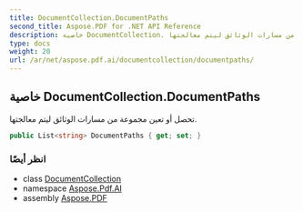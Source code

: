 ```yaml
---
title: DocumentCollection.DocumentPaths
second_title: Aspose.PDF for .NET API Reference
description: خاصية DocumentCollection. تحصل أو تعين مجموعة من مسارات الوثائق ليتم معالجتها
type: docs
weight: 20
url: /ar/net/aspose.pdf.ai/documentcollection/documentpaths/
---
```

## خاصية DocumentCollection.DocumentPaths

تحصل أو تعين مجموعة من مسارات الوثائق ليتم معالجتها.

```csharp
public List<string> DocumentPaths { get; set; }
```

### انظر أيضًا

* class [DocumentCollection](../)
* namespace [Aspose.Pdf.AI](../../../aspose.pdf.ai/)
* assembly [Aspose.PDF](../../../)
